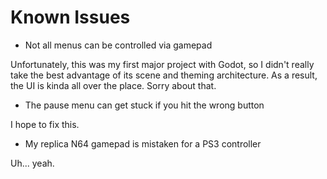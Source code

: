 # Known Issues

* Not all menus can be controlled via gamepad

Unfortunately, this was my first major project with Godot, so I didn't really
take the best advantage of its scene and theming architecture.
As a result, the UI is kinda all over the place.
Sorry about that.

* The pause menu can get stuck if you hit the wrong button

I hope to fix this.

* My replica N64 gamepad is mistaken for a PS3 controller

Uh... yeah.
